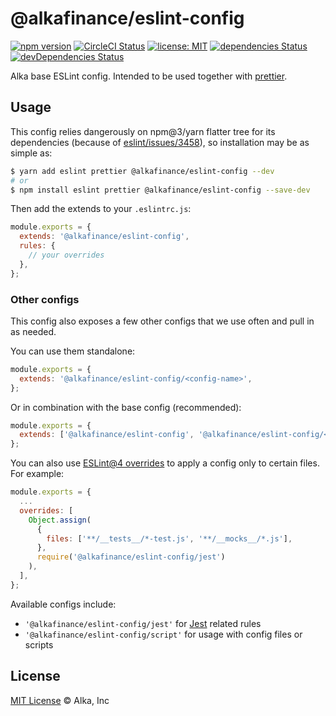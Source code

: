 # @alkafinance/eslint-config

[![npm version](https://img.shields.io/npm/v/@alkafinance/eslint-config.svg)](http://npm.im/@alkafinance/eslint-config)
[![CircleCI Status](https://img.shields.io/circleci/project/github/alkafinance/eslint-config/master.svg)](https://circleci.com/gh/alkafinance/workflows/eslint-config/tree/master)
[![license: MIT](https://img.shields.io/npm/l/@alkafinance/eslint-config.svg)](./LICENSE)
[![dependencies Status](https://david-dm.org/alkafinance/eslint-config/status.svg?path=packages/eslint-config)](https://david-dm.org/alkafinance/eslint-config?path=packages/eslint-config)
[![devDependencies Status](https://david-dm.org/alkafinance/eslint-config/dev-status.svg?path=packages/eslint-config)](https://david-dm.org/alkafinance/eslint-config?path=packages/eslint-config&type=dev)

Alka base ESLint config. Intended to be used together with [prettier](https://github.com/prettier/prettier).

## Usage

This config relies dangerously on npm@3/yarn flatter tree for its dependencies (because of [eslint/issues/3458](https://github.com/eslint/eslint/issues/3458)), so installation may be as simple as:

```bash
$ yarn add eslint prettier @alkafinance/eslint-config --dev
# or
$ npm install eslint prettier @alkafinance/eslint-config --save-dev
```

Then add the extends to your `.eslintrc.js`:

```js
module.exports = {
  extends: '@alkafinance/eslint-config',
  rules: {
    // your overrides
  },
};
```

### Other configs

This config also exposes a few other configs that we use often and pull in as needed.

You can use them standalone:

```js
module.exports = {
  extends: '@alkafinance/eslint-config/<config-name>',
};
```

Or in combination with the base config (recommended):

```js
module.exports = {
  extends: ['@alkafinance/eslint-config', '@alkafinance/eslint-config/<config-name>'],
};
```

You can also use [ESLint@4 overrides](http://eslint.org/docs/user-guide/configuring#configuration-based-on-glob-patterns) to apply a config only to certain files. For example:

```js
module.exports = {
  ...
  overrides: [
    Object.assign(
      {
        files: ['**/__tests__/*-test.js', '**/__mocks__/*.js'],
      },
      require('@alkafinance/eslint-config/jest')
    ),
  ],
};
```

Available configs include:

- `'@alkafinance/eslint-config/jest'` for [Jest](https://facebook.github.io/jest/) related rules
- `'@alkafinance/eslint-config/script'` for usage with config files or scripts

## License

[MIT License](../../LICENSE) © Alka, Inc
